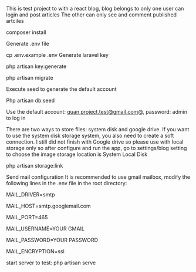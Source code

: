This is test project to with a react blog, blog belongs to only one  user can login and post articles
The other can only see and comment published artciles 

  composer install

Generate .env file

  cp .env.example .env
Generate laravel key

  php artisan key:generate

  php artisan migrate


Execute seed to generate the default account

  Php artisan db:seed 

Use the default account: quan.project.test@gmail.com@, password: admin to log in

There are two ways to store files: system disk and google drive. If you want to use the system disk storage system, you also need to create a soft connection.
I still did not finish with Google drive so please use with local storage only so after configure and run the app, go to settings/blog setting to choose the image storage location is 
System Local Disk 

  php artisan storage:link

Send mail configuration
It is recommended to use gmail mailbox, modify the following lines in the .env file in the root directory:

MAIL_DRIVER=smtp

MAIL_HOST=smtp.googlemail.com

MAIL_PORT=465

MAIL_USERNAME=YOUR GMAIL

MAIL_PASSWORD=YOUR PASSWORD

MAIL_ENCRYPTION=ssl
 
start server to test:
  php artisan serve

